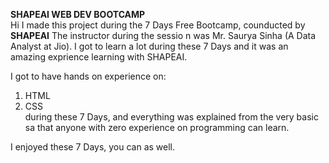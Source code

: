 **SHAPEAI WEB DEV BOOTCAMP**
<br>Hi I made this project during the 7 Days Free Bootcamp, counducted by **SHAPEAI**
The instructor during the sessio n was Mr. Saurya Sinha (A Data Analyst at Jio). I got to learn a lot
during these 7 Days and it was an amazing exprience learning with SHAPEAI.

I got to have hands on experience on:
  1) HTML
  2) CSS
<br>during these 7 Days, and everything was explained from the very basic sa that anyone with zero experience on programming can learn.

I enjoyed these 7 Days, you can as well.
